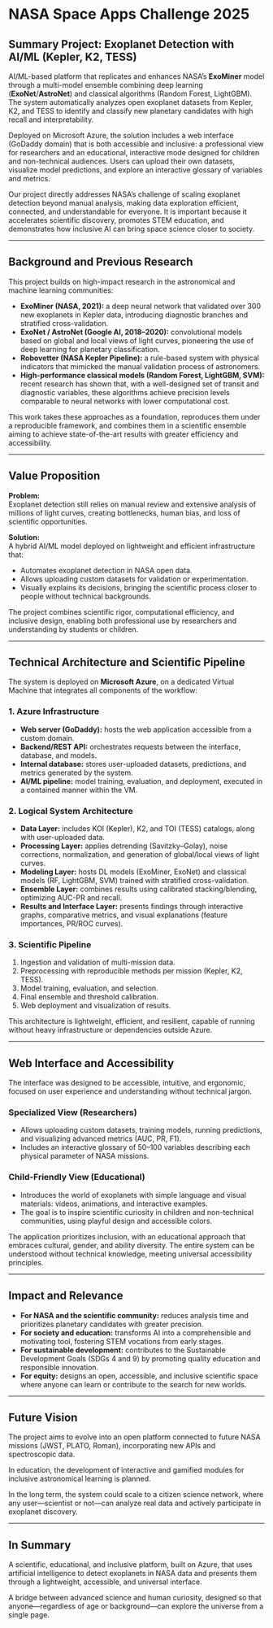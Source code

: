 # NASA Space Apps Challenge 2025

## Summary Project: Exoplanet Detection with AI/ML (Kepler, K2, TESS)

AI/ML-based platform that replicates and enhances NASA’s **ExoMiner** model through a multi-model ensemble combining deep learning (**ExoNet**/**AstroNet**) and classical algorithms (Random Forest, LightGBM). The system automatically analyzes open exoplanet datasets from Kepler, K2, and TESS to identify and classify new planetary candidates with high recall and interpretability.

Deployed on Microsoft Azure, the solution includes a web interface (GoDaddy domain) that is both accessible and inclusive: a professional view for researchers and an educational, interactive mode designed for children and non-technical audiences. Users can upload their own datasets, visualize model predictions, and explore an interactive glossary of variables and metrics.

Our project directly addresses NASA’s challenge of scaling exoplanet detection beyond manual analysis, making data exploration efficient, connected, and understandable for everyone. It is important because it accelerates scientific discovery, promotes STEM education, and demonstrates how inclusive AI can bring space science closer to society.


---

## Background and Previous Research

This project builds on high-impact research in the astronomical and machine learning communities:

- **ExoMiner (NASA, 2021):** a deep neural network that validated over 300 new exoplanets in Kepler data, introducing diagnostic branches and stratified cross-validation.
- **ExoNet / AstroNet (Google AI, 2018–2020):** convolutional models based on global and local views of light curves, pioneering the use of deep learning for planetary classification.
- **Robovetter (NASA Kepler Pipeline):** a rule-based system with physical indicators that mimicked the manual validation process of astronomers.
- **High-performance classical models (Random Forest, LightGBM, SVM):** recent research has shown that, with a well-designed set of transit and diagnostic variables, these algorithms achieve precision levels comparable to neural networks with lower computational cost.

This work takes these approaches as a foundation, reproduces them under a reproducible framework, and combines them in a scientific ensemble aiming to achieve state-of-the-art results with greater efficiency and accessibility.

---

## Value Proposition

**Problem:**  
Exoplanet detection still relies on manual review and extensive analysis of millions of light curves, creating bottlenecks, human bias, and loss of scientific opportunities.

**Solution:**  
A hybrid AI/ML model deployed on lightweight and efficient infrastructure that:

- Automates exoplanet detection in NASA open data.
- Allows uploading custom datasets for validation or experimentation.
- Visually explains its decisions, bringing the scientific process closer to people without technical backgrounds.

The project combines scientific rigor, computational efficiency, and inclusive design, enabling both professional use by researchers and understanding by students or children.

---

## Technical Architecture and Scientific Pipeline

The system is deployed on **Microsoft Azure**, on a dedicated Virtual Machine that integrates all components of the workflow:

### 1. Azure Infrastructure

- **Web server (GoDaddy):** hosts the web application accessible from a custom domain.
- **Backend/REST API:** orchestrates requests between the interface, database, and models.
- **Internal database:** stores user-uploaded datasets, predictions, and metrics generated by the system.
- **AI/ML pipeline:** model training, evaluation, and deployment, executed in a contained manner within the VM.

### 2. Logical System Architecture

- **Data Layer:** includes KOI (Kepler), K2, and TOI (TESS) catalogs, along with user-uploaded data.
- **Processing Layer:** applies detrending (Savitzky–Golay), noise corrections, normalization, and generation of global/local views of light curves.
- **Modeling Layer:** hosts DL models (ExoMiner, ExoNet) and classical models (RF, LightGBM, SVM) trained with stratified cross-validation.
- **Ensemble Layer:** combines results using calibrated stacking/blending, optimizing AUC-PR and recall.
- **Results and Interface Layer:** presents findings through interactive graphs, comparative metrics, and visual explanations (feature importances, PR/ROC curves).

### 3. Scientific Pipeline

1. Ingestion and validation of multi-mission data.
2. Preprocessing with reproducible methods per mission (Kepler, K2, TESS).
3. Model training, evaluation, and selection.
4. Final ensemble and threshold calibration.
5. Web deployment and visualization of results.

This architecture is lightweight, efficient, and resilient, capable of running without heavy infrastructure or dependencies outside Azure.

---

## Web Interface and Accessibility

The interface was designed to be accessible, intuitive, and ergonomic, focused on user experience and understanding without technical jargon.

### Specialized View (Researchers)

- Allows uploading custom datasets, training models, running predictions, and visualizing advanced metrics (AUC, PR, F1).
- Includes an interactive glossary of 50–100 variables describing each physical parameter of NASA missions.

### Child-Friendly View (Educational)

- Introduces the world of exoplanets with simple language and visual materials: videos, animations, and interactive examples.
- The goal is to inspire scientific curiosity in children and non-technical communities, using playful design and accessible colors.

The application prioritizes inclusion, with an educational approach that embraces cultural, gender, and ability diversity. The entire system can be understood without technical knowledge, meeting universal accessibility principles.

---

## Impact and Relevance

- **For NASA and the scientific community:** reduces analysis time and prioritizes planetary candidates with greater precision.
- **For society and education:** transforms AI into a comprehensible and motivating tool, fostering STEM vocations from early stages.
- **For sustainable development:** contributes to the Sustainable Development Goals (SDGs 4 and 9) by promoting quality education and responsible innovation.
- **For equity:** designs an open, accessible, and inclusive scientific space where anyone can learn or contribute to the search for new worlds.

---

## Future Vision

The project aims to evolve into an open platform connected to future NASA missions (JWST, PLATO, Roman), incorporating new APIs and spectroscopic data.

In education, the development of interactive and gamified modules for inclusive astronomical learning is planned.

In the long term, the system could scale to a citizen science network, where any user—scientist or not—can analyze real data and actively participate in exoplanet discovery.

---

## In Summary

A scientific, educational, and inclusive platform, built on Azure, that uses artificial intelligence to detect exoplanets in NASA data and presents them through a lightweight, accessible, and universal interface.

A bridge between advanced science and human curiosity, designed so that anyone—regardless of age or background—can explore the universe from a single page.